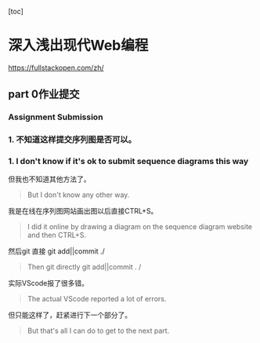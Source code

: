 [toc]
# 深入浅出现代Web编程
<https://fullstackopen.com/zh/>
## part 0作业提交
### Assignment Submission
### 1. 不知道这样提交序列图是否可以。
### 1. I don't know if it's ok to submit sequence diagrams this way
但我也不知道其他方法了。
> But I don't know any other way.

我是在线在序列图网站画出图以后直接CTRL+S。
>I did it online by drawing a diagram on the sequence diagram website and then CTRL+S.

然后git 直接 git add||commit ./
>Then git directly git add||commit . /

实际VScode报了很多错。
>The actual VScode reported a lot of errors. 

但只能这样了，赶紧进行下一个部分了。
>But that's all I can do to get to the next part. 
